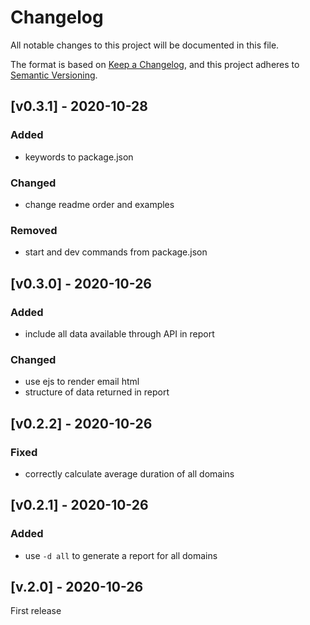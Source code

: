 # Changelog
All notable changes to this project will be documented in this file.

The format is based on [Keep a Changelog](https://keepachangelog.com/en/1.0.0/),
and this project adheres to [Semantic Versioning](https://semver.org/spec/v2.0.0.html).

## [v0.3.1] - 2020-10-28
### Added
- keywords to package.json
### Changed
- change readme order and examples
### Removed
- start and dev commands from package.json

## [v0.3.0] - 2020-10-26
### Added
- include all data available through API in report
### Changed
- use ejs to render email html
- structure of data returned in report

## [v0.2.2] - 2020-10-26
### Fixed
- correctly calculate average duration of all domains

## [v0.2.1] - 2020-10-26
### Added
- use `-d all` to generate a report for all domains

## [v.2.0] - 2020-10-26
First release
